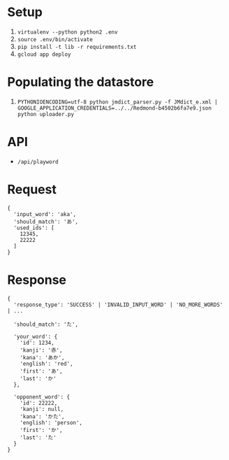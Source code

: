 # Setup
1. `virtualenv --python python2 .env`
2. `source .env/bin/activate`
3. `pip install -t lib -r requirements.txt`
4. `gcloud app deploy`

# Populating the datastore
1. `PYTHONIOENCODING=utf-8 python jmdict_parser.py -f JMdict_e.xml | GOOGLE_APPLICATION_CREDENTIALS=../../Redmond-b4502b6fa7e9.json python uploader.py`

# API
- `/api/playword`

# Request
```
{
  'input_word': 'aka',
  'should_match': 'あ',
  'used_ids': [
    12345,
    22222
  ]
}
```
  
# Response
```
{
  'response_type': 'SUCCESS' | 'INVALID_INPUT_WORD' | 'NO_MORE_WORDS' | ...

  'should_match': 'た',

  'your_word': {
    'id': 1234,
    'kanji': '赤',
    'kana': 'あか',
    'english': 'red',
    'first': 'あ',
    'last': 'か'
  },

  'opponent_word': {
    'id': 22222,
    'kanji': null,
    'kana': 'かた',
    'english': 'person',
    'first': 'か',
    'last': 'た'
  }
}
```
 

